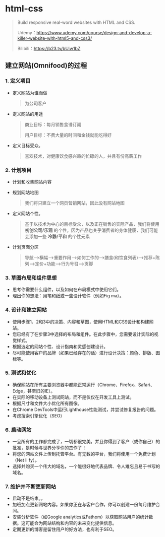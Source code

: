 # html-css

> Build responsive real-word websites with HTML and CSS.
>
> Udemy：https://www.udemy.com/course/design-and-develop-a-killer-website-with-html5-and-css3/
>
> Bilibili：https://b23.tv/bUiw1bZ

## 建立网站(Omnifood)的过程

### 1. 定义项目

- 定义网站为谁而做

  > 为公司客户

- 定义网站的用途

  >  商业目标：每月销售食谱订阅
  >
  >  用户目标：不费大量的时间和金钱就能吃得好

- 定义目标受众。

  > 喜欢技术，对健康饮食感兴趣的忙碌的人，并且有份高薪工作

### 2. 计划项目

- 计划和收集网站内容

- 规划网站地图

  > 我们将只建立一个网页营销网站，因此没有网站地图

- 定义网站个性。

  > 基于以技术为中心的目标受众，以及正在销售的实际产品，我们将使用 **初创公司/乐观** 的个性。因为产品也关乎消费者的身体健康，我们可能会添加一些 **冷静/平和** 的个性元素

- 计划页面分区

  > 导航—>横幅—>重要作用—>如何工作的—>膳食(和饮食列表)—>推荐+陈列—>定价+功能—>行为号召—>页脚

### 3. 草图布局和组件思想

- 思考你需要什么组件，以及如何在布局模式中使用它们。
- 理出你的想法：用笔和纸或一些设计软件（例如Fig ma）。

### 4. 设计和建立网站

- 使用步骤1、2和3中的决策、内容和草图，使用HTML和CSS设计和构建网站。
- 您已经有了在步骤3中选择的布局和组件。在此步骤中，您需要设计实际的视觉样式。
- 根据选定的网站个性、设计指南和灵感创建设计。
- 尽可能使用客户的品牌（如果已经存在的话）进行设计决策：颜色、排版、图标等。

### 5. 测试和优化

- 确保网站在所有主要浏览器中都能正常运行（Chrome、Firefox、Safari、Edge，甚至旧的IE）。
- 在实际的移动设备上测试网站，而不是仅仅在开发工具上测试。
- 根据尺寸和文件大小优化所有图像。
- 在Chrome DevTools中运行Lighthouse性能测试，并尝试修复报告的问题。
- 考虑搜索引擎优化（SEO）

### 6. 启动网站

- 一旦所有的工作都完成了，一切都很完美，并且你得到了客户（或你自己）的批准，是时候与世界分享你的杰作了！
- 将您的网站文件上传到托管平台。有无数的平台，我们将使用一个免费计划（Net li fy）。
- 选择并购买一个伟大的域名，一个能很好地代表品牌、令人难忘且易于书写的域名。

### 7. 维护并不断更新网站

- 启动不是结束。。
- 加班加点更新网站内容。如果你正在与客户合作，你可以创建一份每月维护合同。
- 安装分析软件（如Google analytics或Fathom）以获取网站用户的统计数据。这可能会为网站结构和内容的未来变化提供信息。
- 定期更新的博客是留住用户的好方法，也有利于SEO。
